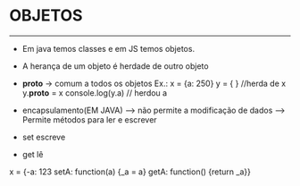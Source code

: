 # OBJETOS

--------------------------------------------------------

- Em java temos classes e em JS temos objetos.

- A herança de um objeto é herdade de outro objeto
- __proto__ -> comum a todos os objetos
Ex.:
 x = {a: 250}
 y = { }
 //herda de x
 y.__proto__ = x
 console.log(y.a) // herdou a
 
 - encapsulamento(EM JAVA)
    --> não permite a modificação de dados
    --> Permite métodos para ler e escrever
 
- set escreve
- get lê

x = {-a: 123
setA: function(a) {_a = a}
getA: function() {return _a}}
